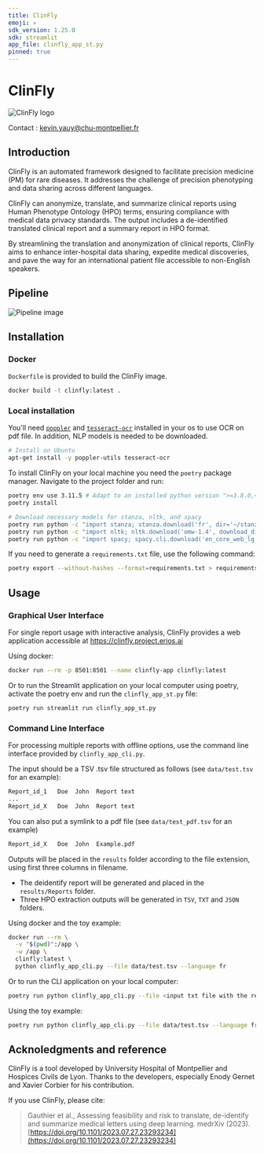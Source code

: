 ```yaml
---
title: ClinFly
emoji: ✈️
sdk_version: 1.25.0 
sdk: streamlit
app_file: clinfly_app_st.py
pinned: true
---
```


# ClinFly

![ClinFly logo](img/clinfly_logo.png)

Contact : [kevin.yauy@chu-montpellier.fr](mailto:kevin.yauy@chu-montpellier.fr)

## Introduction

ClinFly is an automated framework designed to facilitate precision medicine (PM) for rare diseases. It addresses the challenge of precision phenotyping and data sharing across different languages.

ClinFly can anonymize, translate, and summarize clinical reports using Human Phenotype Ontology (HPO) terms, ensuring compliance with medical data privacy standards. The output includes a de-identified translated clinical report and a summary report in HPO format.

By streamlining the translation and anonymization of clinical reports, ClinFly aims to enhance inter-hospital data sharing, expedite medical discoveries, and pave the way for an international patient file accessible to non-English speakers.

## Pipeline

![Pipeline image](img/pipeline.png)

## Installation

### Docker

`Dockerfile` is provided to build the ClinFly image.

```bash
docker build -t clinfly:latest .
```

### Local installation

You'll need [`poppler`](https://pdf2image.readthedocs.io/en/latest/installation.html) and [`tesseract-ocr`](https://tesseract-ocr.github.io/tessdoc/Installation.html) installed in your os to use OCR on pdf file.
In addition, NLP models is needed to be downloaded.

```bash
# Install on Ubuntu
apt-get install -y poppler-utils tesseract-ocr

```

To install ClinFly on your local machine you need the `poetry` package manager. Navigate to the project folder and run:

```bash
poetry env use 3.11.5 # Adapt to an installed python version ">=3.8.0,<3.12, !=3.9.7"
poetry install

# Download necessary models for stanza, nltk, and spacy
poetry run python -c "import stanza; stanza.download('fr', dir='~/stanza_resources'); stanza.download('de', dir='~/stanza_resources'); stanza.download('es', dir='~/stanza_resources'); stanza.download('en', dir='~/stanza_resources')"
poetry run python -c "import nltk; nltk.download('omw-1.4', download_dir='~/nltk_data'); nltk.download('wordnet', download_dir='~/nltk_data')"
poetry run python -c "import spacy; spacy.cli.download('en_core_web_lg')"
```

If you need to generate a `requirements.txt` file, use the following command:

```bash
poetry export --without-hashes --format=requirements.txt > requirements.txt
```

## Usage

### Graphical User Interface

For single report usage with interactive analysis, ClinFly provides a web application accessible at <https://clinfly.project.erios.ai>

Using docker:

```bash
docker run --rm -p 8501:8501 --name clinfly-app clinfly:latest
```

Or to run the Streamlit application on your local computer using poetry, activate the poetry env and run the `clinfly_app_st.py` file:

```bash
poetry run streamlit run clinfly_app_st.py
```

### Command Line Interface

For processing multiple reports with offline options, use the command line interface provided by `clinfly_app_cli.py`.

The input should be a TSV .tsv file structured as follows (see `data/test.tsv` for an example):

```markdown
Report_id_1   Doe  John  Report text 
...
Report_id_X   Doe  John  Report text
```

You can also put a symlink to a pdf file (see `data/test_pdf.tsv` for an example)

```markdown
Report_id_X   Doe  John  Example.pdf
```

Outputs will be placed in the `results` folder according to the file extension, using first three columns in filename.

- The deidentify report will be generated and placed in the `results/Reports` folder.
- Three HPO extraction outputs will be generated in `TSV`, `TXT` and `JSON` folders.

Using docker and the toy example:

```bash
docker run --rm \
  -v "$(pwd)":/app \
  -w /app \
  clinfly:latest \
  python clinfly_app_cli.py --file data/test.tsv --language fr
```

Or to run the CLI application on your local computer:

```bash
poetry run python clinfly_app_cli.py --file <input txt file with the reports> --language <language of the file> --model_dir <The output directory of the model (OPTIONAL)> --result_dir <The output directory of the generated result (OPTIONAL)>
```

Using the toy example:

```bash
poetry run python clinfly_app_cli.py --file data/test.tsv --language fr 
```

## Acknoledgments and reference

ClinFly is a tool developed by University Hospital of Montpellier and Hospices Civils de Lyon. Thanks to the developers, especially Enody Gernet and Xavier Corbier for his contribution.

If you use ClinFly, please cite:
> Gauthier et al., Assessing feasibility and risk to translate, de-identify and summarize medical letters using deep learning. medrXiv (2023). [https://doi.org/10.1101/2023.07.27.23293234](https://doi.org/10.1101/2023.07.27.23293234)
